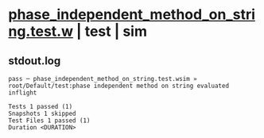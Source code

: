 # [phase_independent_method_on_string.test.w](../../../../../examples/tests/valid/phase_independent_method_on_string.test.w) | test | sim

## stdout.log
```log
pass ─ phase_independent_method_on_string.test.wsim » root/Default/test:phase independent method on string evaluated inflight

Tests 1 passed (1)
Snapshots 1 skipped
Test Files 1 passed (1)
Duration <DURATION>
```

